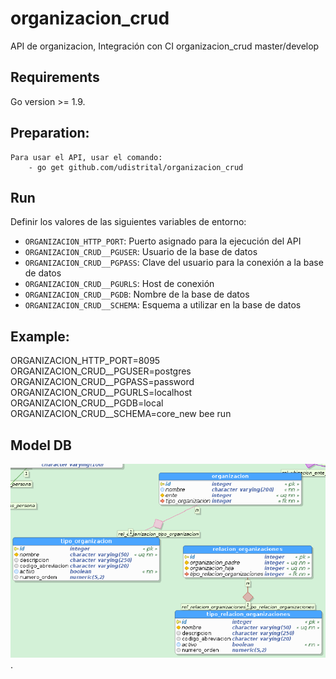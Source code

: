 # organizacion_crud
API de organizacion, Integración con CI
organizacion_crud master/develop
 ## Requirements
Go version >= 1.9.
 ## Preparation:  
    Para usar el API, usar el comando:
        - go get github.com/udistrital/organizacion_crud
 ## Run
 Definir los valores de las siguientes variables de entorno:
  - `ORGANIZACION_HTTP_PORT`: Puerto asignado para la ejecución del API
 - `ORGANIZACION_CRUD__PGUSER`: Usuario de la base de datos
 - `ORGANIZACION_CRUD__PGPASS`: Clave del usuario para la conexión a la base de datos  
 - `ORGANIZACION_CRUD__PGURLS`: Host de conexión
 - `ORGANIZACION_CRUD__PGDB`: Nombre de la base de datos
 - `ORGANIZACION_CRUD__SCHEMA`: Esquema a utilizar en la base de datos
 ## Example:
ORGANIZACION_HTTP_PORT=8095 ORGANIZACION_CRUD__PGUSER=postgres ORGANIZACION_CRUD__PGPASS=password ORGANIZACION_CRUD__PGURLS=localhost ORGANIZACION_CRUD__PGDB=local ORGANIZACION_CRUD__SCHEMA=core_new bee run
 ## Model DB
![image](https://github.com/udistrital/organizacion_crud/blob/develop/modelo_organizacion_crud.PNG).
